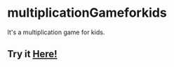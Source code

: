# multiplicationGameforkids
It's a multiplication game for kids.

<h2> Try it <a href= "https://multiplicationgameforkids.netlify.app" > Here! </a>
